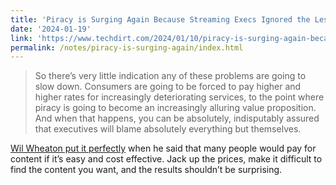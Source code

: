 ```yaml
---
title: 'Piracy is Surging Again Because Streaming Execs Ignored the Lessons of the Past'
date: '2024-01-19'
link: 'https://www.techdirt.com/2024/01/10/piracy-is-surging-again-because-streaming-execs-ignored-the-lessons-of-the-past/'
permalink: /notes/piracy-is-surging-again/index.html
---
```


> So there’s very little indication any of these problems are going to slow down. Consumers are going to be forced to pay higher and higher rates for increasingly deteriorating services, to the point where piracy is going to become an increasingly alluring value proposition. And when that happens, you can be absolutely, indisputably assured that executives will blame absolutely everything but themselves.

[Wil Wheaton put it perfectly](https://www.youtube.com/watch?v=1oWPqcWt8Es) when he said that many people would pay for content if it’s easy and cost effective. Jack up the prices, make it difficult to find the content you want, and the results shouldn’t be surprising.